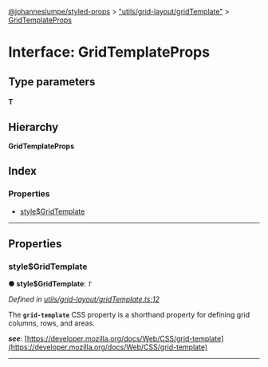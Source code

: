 [@johanneslumpe/styled-props](../README.md) > ["utils/grid-layout/gridTemplate"](../modules/_utils_grid_layout_gridtemplate_.md) > [GridTemplateProps](../interfaces/_utils_grid_layout_gridtemplate_.gridtemplateprops.md)

# Interface: GridTemplateProps

## Type parameters
#### T 
## Hierarchy

**GridTemplateProps**

## Index

### Properties

* [style$GridTemplate](_utils_grid_layout_gridtemplate_.gridtemplateprops.md#style_gridtemplate)

---

## Properties

<a id="style_gridtemplate"></a>

###  style$GridTemplate

**● style$GridTemplate**: *`T`*

*Defined in [utils/grid-layout/gridTemplate.ts:12](https://github.com/johanneslumpe/styled-props/blob/8e709f1/src/utils/grid-layout/gridTemplate.ts#L12)*

The **`grid-template`** CSS property is a shorthand property for defining grid columns, rows, and areas.

*__see__*: [https://developer.mozilla.org/docs/Web/CSS/grid-template](https://developer.mozilla.org/docs/Web/CSS/grid-template)

___

